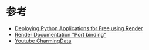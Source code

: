 # 参考
- [Deploying Python Applications for Free using Render](https://melbdataguy.medium.com/deploying-python-applications-for-free-using-render-90d7a0442dd4)
- [Render Documentation "Port binding"](https://docs.render.com/web-services#port-binding)
- [Youtube CharmingData](https://www.youtube.com/@CharmingData/videos)
